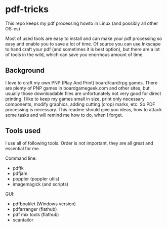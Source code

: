 # pdf-tricks
This repo keeps my pdf processing howto in Linux (and possibly all other OS-es)

Most of used tools are easy to install and can make your pdf processing so easy and enable you to save a lot of time. Of source you can use Inkscape to hand craft your pdf (and sometimes it is best option), but there are a lot of tools in the wild, which can save you enormous amount of time.

## Background

I love to craft my own PNP (Play And Print) board/card/rpg games. There are plenty of PNP games in boardgamegeek.com and other sites, but usually those downloadable files are unfortunately not very good for direct printing. I like to keep my games small in size, print only necessary components, modify graphics, adding cutting (crop) marks, etc. So PDF processing is necessary. This readme should give you ideas, how to attack some tasks and will remind me how to do, when I forget.

## Tools used

I use all of following tools. Order is not important, they are all great and essential for me.

Command line:

* pdftk
* pdfjam
* poppler (poppler utils)
* imagemagick (and scripts)

GUI:

* pdfbooklet (Windows version)
* pdfarranger (flathub)
* pdf mix tools (flathub)
* scantailor


